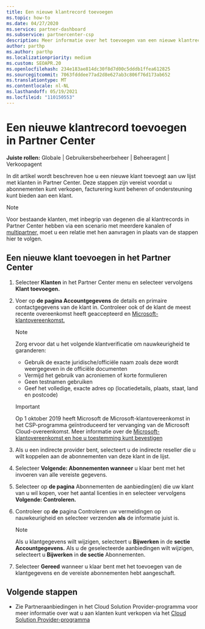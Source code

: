 ```yaml
---
title: Een nieuwe klantrecord toevoegen
ms.topic: how-to
ms.date: 04/27/2020
ms.service: partner-dashboard
ms.subservice: partnercenter-csp
description: Meer informatie over het toevoegen van een nieuwe klantrecord in Partner Center. Vervolgens kunt u de klantabonnementen verkopen, facturering beheren of klantondersteuning bieden.
author: parthp
ms.author: parthp
ms.localizationpriority: medium
ms.custom: SEOAPR.20
ms.openlocfilehash: 234e183ae814dc30f8d7d00c5dddb1ffea612825
ms.sourcegitcommit: 7063fdddee77ad2d8e627ab3c806f76d173ab652
ms.translationtype: MT
ms.contentlocale: nl-NL
ms.lasthandoff: 05/19/2021
ms.locfileid: "110150553"
---
```

# <a name="how-to-add-a-new-customer-record-in-partner-center"></a>Een nieuwe klantrecord toevoegen in Partner Center

**Juiste rollen:** Globale | Gebruikersbeheerbeheer | Beheeragent | Verkoopagent

In dit artikel wordt beschreven hoe u een nieuwe klant toevoegt aan uw lijst met klanten in Partner Center. Deze stappen zijn vereist voordat u abonnementen kunt verkopen, facturering kunt beheren of ondersteuning kunt bieden aan een klant.

>[!NOTE]
>Voor bestaande klanten, met inbegrip van degenen die al [](multichannel.md) klantrecords in Partner Center hebben [](request-a-relationship-with-a-customer.md)via een scenario met meerdere kanalen of [multipartner,](multipartner.md) moet u een relatie met hen aanvragen in plaats van de stappen hier te volgen.

## <a name="to-add-a-new-customer-in-partner-center"></a>Een nieuwe klant toevoegen in het Partner Center

1. Selecteer **Klanten** in het Partner Center menu en selecteer vervolgens **Klant toevoegen.**

2. Voer op **de pagina Accountgegevens** de details en primaire contactgegevens van de klant in. Controleer ook of de klant de meest recente overeenkomst heeft geaccepteerd en [Microsoft-klantovereenkomst.](agreements.md)

   >[!NOTE]
   >
   >Zorg ervoor dat u het volgende klantverificatie om nauwkeurigheid te garanderen:
   >
   >- Gebruik de exacte juridische/officiële naam zoals deze wordt weergegeven in de officiële documenten
   >- Vermijd het gebruik van acroniemen of korte formulieren
   >- Geen testnamen gebruiken
   >- Geef het volledige, exacte adres op (locatiedetails, plaats, staat, land en postcode)

   >[!IMPORTANT]
   > Op 1 oktober 2019 heeft  Microsoft de Microsoft-klantovereenkomst in het CSP-programma geïntroduceerd ter vervanging van de Microsoft Cloud-overeenkomst. Meer informatie over de [Microsoft-klantovereenkomst en hoe u toestemming kunt bevestigen](confirm-customer-agreement.md)
  
3. Als u een indirecte provider bent, selecteert u de indirecte reseller die u wilt koppelen aan de abonnementen van deze klant in de lijst.

4. Selecteer **Volgende: Abonnementen wanneer** u klaar bent met het invoeren van alle vereiste gegevens.

5. Selecteer op **de pagina** Abonnementen de aanbieding(en) die uw klant van u wil kopen, voer het aantal licenties in en selecteer vervolgens **Volgende: Controleren.**

6. Controleer op **de** pagina Controleren uw vermeldingen op nauwkeurigheid en selecteer verzenden **als** de informatie juist is.

   >[!NOTE]
   >Als u klantgegevens wilt wijzigen, selecteert u **Bijwerken** in de **sectie Accountgegevens.** Als u de geselecteerde aanbiedingen wilt wijzigen, selecteert u **Bijwerken** in **de sectie** Abonnementen.

7. Selecteer **Gereed** wanneer u klaar bent met het toevoegen van de klantgegevens en de vereiste abonnementen hebt aangeschaft.

## <a name="next-steps"></a>Volgende stappen

- Zie Partneraanbiedingen in het Cloud Solution Provider-programma voor meer informatie over wat u aan klanten kunt verkopen via het [Cloud Solution Provider-programma](csp-offers.md)

